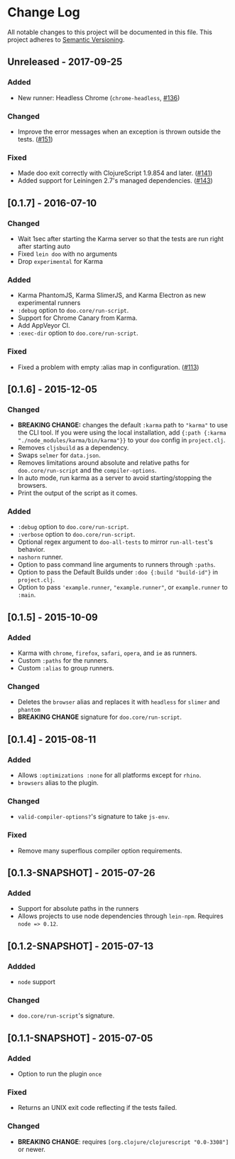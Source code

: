 # Change Log
All notable changes to this project will be documented in this file.
This project adheres to [Semantic Versioning](http://semver.org/).

## Unreleased - 2017-09-25

### Added
- New runner: Headless Chrome (`chrome-headless`, [#136](https://github.com/bensu/doo/pull/136)) 

### Changed
- Improve the error messages when an exception is thrown outside the tests. ([#151](https://github.com/bensu/doo/issues/151))

### Fixed
- Made doo exit correctly with ClojureScript 1.9.854 and later. ([#141](https://github.com/bensu/doo/pull/141))
- Added support for Leiningen 2.7's managed dependencies. ([#143](https://github.com/bensu/doo/pull/143))

## [0.1.7] - 2016-07-10

### Changed
- Wait 1sec after starting the Karma server so that the tests are run right after starting auto
- Fixed `lein doo` with no arguments
- Drop `experimental` for Karma

### Added
- Karma PhantomJS, Karma SlimerJS, and Karma Electron as new experimental runners
- `:debug` option to `doo.core/run-script`.
- Support for Chrome Canary from Karma.
- Add AppVeyor CI.
- `:exec-dir` option to `doo.core/run-script`.

### Fixed
- Fixed a problem with empty :alias map in configuration. ([#113](https://github.com/bensu/doo/issues/113))

## [0.1.6] - 2015-12-05

### Changed
- **BREAKING CHANGE:** changes the default `:karma` path to
    `"karma"` to use the CLI tool. If you were using the local
    installation, add `{:path {:karma "./node_modules/karma/bin/karma"}}`
    to your `doo` config in `project.clj`.
- Removes `cljsbuild` as a dependency.
- Swaps `selmer` for `data.json`.
- Removes limitations around absolute and relative paths for
  `doo.core/run-script` and the `compiler-options`.
- In auto mode, run karma as a server to avoid starting/stopping the
  browsers.
- Print the output of the script as it comes.

### Added
- `:debug` option to `doo.core/run-script`.
- `:verbose` option to `doo.core/run-script`.
- Optional regex argument to `doo-all-tests` to mirror
  `run-all-test`'s behavior.
- `nashorn` runner.
- Option to pass command line arguments to runners through `:paths`.
- Option to pass the Default Builds under `:doo {:build "build-id"}`
  in `project.clj`.
- Option to pass `'example.runner`, `"example.runner"`, or
  `example.runner` to `:main`.

## [0.1.5] - 2015-10-09

### Added
- Karma with `chrome`, `firefox`, `safari`, `opera`, and `ie` as
  runners.
- Custom `:paths` for the runners.
- Custom `:alias` to group runners.

### Changed
- Deletes the `browser` alias and replaces it with
  `headless` for `slimer` and `phantom`
- **BREAKING CHANGE** signature for `doo.core/run-script`.

## [0.1.4] - 2015-08-11

### Added
- Allows `:optimizations :none` for all platforms except for `rhino`.
- `browsers` alias to the plugin.

### Changed
- `valid-compiler-options?`'s signature to take `js-env`.

### Fixed
- Remove many superflous compiler option requirements.

## [0.1.3-SNAPSHOT] - 2015-07-26

### Added
- Support for absolute paths in the runners
- Allows projects to use node dependencies through `lein-npm`.
  Requires `node => 0.12`.

## [0.1.2-SNAPSHOT] - 2015-07-13

### Addded
- `node` support

### Changed
- `doo.core/run-script`'s signature.

## [0.1.1-SNAPSHOT] - 2015-07-05

### Added
- Option to run the plugin `once`

### Fixed
- Returns an UNIX exit code reflecting if the tests failed.

### Changed
- **BREAKING CHANGE**: requires `[org.clojure/clojurescript "0.0-3308"]` or newer.
